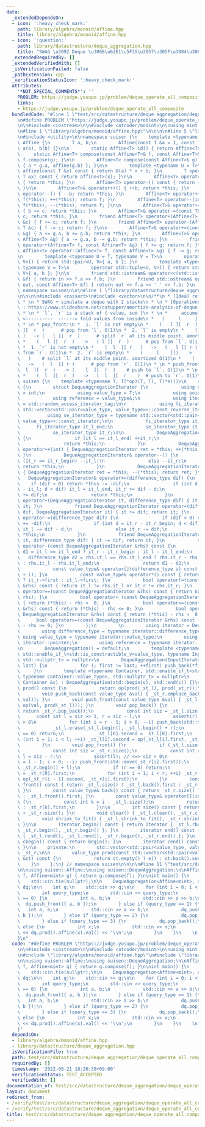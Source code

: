 ```yaml
---
data:
  _extendedDependsOn:
  - icon: ':heavy_check_mark:'
    path: library/algebra/monoid/affine.hpp
    title: library/algebra/monoid/affine.hpp
  - icon: ':question:'
    path: library/datastructure/deque_aggregation.hpp
    title: "SWAG \u3092 Deque \u306B\u62E1\u5F35\u3057\u305F\u3084\u3064"
  _extendedRequiredBy: []
  _extendedVerifiedWith: []
  _isVerificationFailed: false
  _pathExtension: cpp
  _verificationStatusIcon: ':heavy_check_mark:'
  attributes:
    '*NOT_SPECIAL_COMMENTS*': ''
    PROBLEM: https://judge.yosupo.jp/problem/deque_operate_all_composite
    links:
    - https://judge.yosupo.jp/problem/deque_operate_all_composite
  bundledCode: "#line 1 \"test/src/datastructure/deque_aggregation/deque_operate_all_composite.test.cpp\"\
    \n#define PROBLEM \"https://judge.yosupo.jp/problem/deque_operate_all_composite\"\
    \n\n#include <iostream>\n\n#include <atcoder/modint>\n\nusing mint = atcoder::modint998244353;\n\
    \n#line 1 \"library/algebra/monoid/affine.hpp\"\n\n\n\n#line 5 \"library/algebra/monoid/affine.hpp\"\
    \n#include <utility>\n\nnamespace suisen {\n    template <typename T>\n    struct\
    \ Affine {\n        T a, b;\n        Affine(const T &a = 1, const T &b = 0) :\
    \ a(a), b(b) {}\n\n        static Affine<T> id() { return Affine<T>{}; }\n   \
    \     static Affine<T> compose(const Affine<T>& f, const Affine<T>& g) { return\
    \ f.compose(g); }\n\n        Affine<T> compose(const Affine<T>& g) const { return\
    \ { a * g.a, affine(g.b) }; }\n\n        template <typename U = T>\n        U\
    \ affine(const T &x) const { return U(a) * x + b; }\n        T operator()(const\
    \ T &x) const { return affine<T>(x); }\n\n        Affine<T> operator+() const\
    \ { return *this; }\n        Affine<T> operator-() const { return { -a, -b };\
    \ }\n\n        Affine<T>& operator++() { ++b; return *this; }\n        Affine<T>&\
    \ operator--() { --b; return *this; }\n        Affine<T> operator++(int) { Affine<T>\
    \ f(*this); ++(*this); return f; }\n        Affine<T> operator--(int) { Affine<T>\
    \ f(*this); --(*this); return f; }\n\n        Affine<T>& operator+=(const T& c)\
    \ { b += c; return *this; }\n        Affine<T>& operator-=(const T& c) { b -=\
    \ c; return *this; }\n        friend Affine<T> operator+(Affine<T> f, const T\
    \ &c) { f += c; return f; }\n        friend Affine<T> operator-(Affine<T> f, const\
    \ T &c) { f -= c; return f; }\n\n        Affine<T>& operator+=(const Affine<T>\
    \ &g) { a += g.a, b += g.b; return *this; }\n        Affine<T>& operator-=(const\
    \ Affine<T> &g) { a -= g.a, b -= g.b; return *this; }\n        friend Affine<T>\
    \ operator+(Affine<T> f, const Affine<T> &g) { f += g; return f; }\n        friend\
    \ Affine<T> operator-(Affine<T> f, const Affine<T> &g) { f -= g; return f; }\n\
    \n        template <typename U = T, typename V = T>\n        operator std::pair<U,\
    \ V>() { return std::pair<U, V>{ a, b }; }\n        template <typename U = T,\
    \ typename V = T>\n        operator std::tuple<U, V>() { return std::tuple<U,\
    \ V>{ a, b }; }\n\n        friend std::istream& operator<<(std::istream& in, Affine<T>\
    \ &f) { return in >> f.a >> f.b; }\n        friend std::ostream& operator>>(std::ostream&\
    \ out, const Affine<T> &f) { return out << f.a << ' ' << f.b; }\n    };\n} //\
    \ namespace suisen\n\n\n#line 1 \"library/datastructure/deque_aggregation.hpp\"\
    \n\n\n\n#include <cassert>\n#include <vector>\n\n/**\n * [Idea] reference : https://motsu-xe.hatenablog.com/entry/2021/05/13/224016\n\
    \ * \n * SWAG + simulate a deque with 2 stacks\n * \n * [Operations] reference\
    \ : https://www.slideshare.net/catupper/amortize-analysis-of-deque-with-2-stack\n\
    \ * \n * `l`, `r` is a stack of { value, sum }\n * \n *     accumulate\n *   \
    \ <----------  ------> fold values from inside\n *   (     l     ][  r    )\n\
    \ * \n * pop_front:\n *  1. `l` is not empty\n *    (   l ][  r  )   ->   ( l\
    \ ][  r  )      # pop from `l`. O(1)\n *  2. `l` is empty\n *    (][    r    \
    \ )   -> (   l ][  r  )      # split `r` at its middle point. amortized O(1)\n\
    \ *    (   l ][  r  )   ->   ( l ][  r  )      # pop from `l`. O(1)\n * \n * pop_back:\n\
    \ *  1. `r` is not empty\n *    (  l  ][ r   )   ->   (   l ][ r )      # pop\
    \ from `r`. O(1)\n *  2. `r` is empty\n *    (     l    ][)   ->   (  l  ][ r\
    \   )    # split `l` at its middle point. amortized O(1)\n *    (  l  ][ r   )\
    \   ->   (  l  ][ r )      # pop from `r`. O(1)\n * \n * push_front:\n *    (\
    \  l  ][  r  )   -> (    l  ][  r  )    # push to `l`. O(1)\n * \n * push_back:\n\
    \ *    (  l  ][  r  )   ->   (  l  ][  r    )  # push to `r`. O(1)\n */\n\nnamespace\
    \ suisen {\n    template <typename T, T(*op)(T, T), T(*e)()>\n    struct DequeAggregation\
    \ {\n        struct DequeAggregationIterator {\n            using difference_type\
    \ = int;\n            using value_type = T;\n            using pointer = value_type*;\n\
    \            using reference = value_type&;\n            using iterator_category\
    \ = std::random_access_iterator_tag;\n\n            using fi_iterator_type = typename\
    \ std::vector<std::pair<value_type, value_type>>::const_reverse_iterator;\n  \
    \          using se_iterator_type = typename std::vector<std::pair<value_type,\
    \ value_type>>::const_iterator;\n\n            fi_iterator_type it_l;\n      \
    \      fi_iterator_type it_l_end;\n            se_iterator_type it_r_begin;\n\
    \            se_iterator_type it_r;\n\n            DequeAggregationIterator& operator++()\
    \ {\n                if (it_l == it_l_end) ++it_r;\n                else ++it_l;\n\
    \                return *this;\n            }\n            DequeAggregationIterator\
    \ operator++(int) { DequeAggregationIterator ret = *this; ++(*this); return ret;\
    \ }\n            DequeAggregationIterator& operator--() {\n                if\
    \ (it_r == it_r_begin) --it_l;\n                else --it_r;\n               \
    \ return *this;\n            }\n            DequeAggregationIterator operator--(int)\
    \ { DequeAggregationIterator ret = *this; --(*this); return ret; }\n         \
    \   DequeAggregationIterator& operator+=(difference_type dif) {\n            \
    \    if (dif < 0) return *this -= -dif;\n                if (int d = it_l_end\
    \ - it_l; d < dif) it_l = it_l_end, it_r += dif - d;\n                else it_l\
    \ += dif;\n                return *this;\n            }\n            friend DequeAggregationIterator\
    \ operator+(DequeAggregationIterator it, difference_type dif) { it += dif; return\
    \ it; }\n            friend DequeAggregationIterator operator+(difference_type\
    \ dif, DequeAggregationIterator it) { it += dif; return it; }\n            DequeAggregationIterator&\
    \ operator-=(difference_type dif) {\n                if (dif < 0) return *this\
    \ += -dif;\n                if (int d = it_r - it_r_begin; d < dif) it_r = it_r_begin,\
    \ it_l -= dif - d;\n                else it_r -= dif;\n                return\
    \ *this;\n            }\n            friend DequeAggregationIterator operator-(DequeAggregationIterator\
    \ it, difference_type dif) { it -= dif; return it; }\n            difference_type\
    \ operator-(const DequeAggregationIterator &rhs) const {\n                difference_type\
    \ d1 = it_l == it_l_end ? it_r - it_r_begin : it_l - it_l_end;\n             \
    \   difference_type d2 = rhs.it_l == rhs.it_l_end ? rhs.it_r - rhs.it_r_begin\
    \ : rhs.it_l - rhs.it_l_end;\n                return d1 - d2;\n            }\n\
    \            const value_type& operator[](difference_type i) const { return *((*this)\
    \ + i); }\n            const value_type& operator*() const { return it_l == it_l_end\
    \ ? it_r->first : it_l->first; }\n            bool operator!=(const DequeAggregationIterator\
    \ &rhs) const { return it_l != rhs.it_l or it_r != rhs.it_r; }\n            bool\
    \ operator==(const DequeAggregationIterator &rhs) const { return not (*this !=\
    \ rhs); }\n            bool operator< (const DequeAggregationIterator &rhs) const\
    \ { return (*this) - rhs <  0; }\n            bool operator<=(const DequeAggregationIterator\
    \ &rhs) const { return (*this) - rhs <= 0; }\n            bool operator> (const\
    \ DequeAggregationIterator &rhs) const { return (*this) - rhs >  0; }\n      \
    \      bool operator>=(const DequeAggregationIterator &rhs) const { return (*this)\
    \ - rhs >= 0; }\n        };\n        \n        using iterator = DequeAggregationIterator;\n\
    \        using difference_type = typename iterator::difference_type;\n       \
    \ using value_type = typename iterator::value_type;\n        using pointer = typename\
    \ iterator::pointer;\n        using reference = typename iterator::reference;\n\
    \n        DequeAggregation() = default;\n        template <typename InputIterator,\
    \ std::enable_if_t<std::is_constructible_v<value_type, typename InputIterator::value_type>,\
    \ std::nullptr_t> = nullptr>\n        DequeAggregation(InputIterator first, InputIterator\
    \ last) {\n            for (; first != last; ++first) push_back(*first);\n   \
    \     }\n        template <typename Container, std::enable_if_t<std::is_constructible_v<value_type,\
    \ typename Container::value_type>, std::nullptr_t> = nullptr>\n        DequeAggregation(const\
    \ Container &c) : DequeAggregation(std::begin(c), std::end(c)) {}\n\n        value_type\
    \ prod() const {\n            return op(prod(_st_l), prod(_st_r));\n        }\n\
    \        void push_back(const value_type &val) { _st_r.emplace_back(val, op(prod(_st_r),\
    \ val)); }\n        void push_front(const value_type &val) { _st_l.emplace_back(val,\
    \ op(val, prod(_st_l))); }\n        void pop_back() {\n            if (_st_r.size())\
    \ return _st_r.pop_back();\n            const int siz = _st_l.size();\n      \
    \      const int l = siz >> 1, r = siz - l;\n            assert(r); // <=> siz\
    \ > 0\n            for (int i = r - 1; i > 0; --i) push_back(std::move(_st_l[i].first));\n\
    \            _st_l.erase(_st_l.begin(), _st_l.begin() + r);\n            if (l\
    \ == 0) return;\n            _st_l[0].second = _st_l[0].first;\n            for\
    \ (int i = 1; i < l; ++i) _st_l[i].second = op(_st_l[i].first, _st_l[i - 1].second);\n\
    \        }\n        void pop_front() {\n            if (_st_l.size()) return _st_l.pop_back();\n\
    \            const int siz = _st_r.size();\n            const int r = siz >> 1,\
    \ l = siz - r;\n            assert(l); // <=> siz > 0\n            for (int i\
    \ = l - 1; i > 0; --i) push_front(std::move(_st_r[i].first));\n            _st_r.erase(_st_r.begin(),\
    \ _st_r.begin() + l);\n            if (r == 0) return;\n            _st_r[0].second\
    \ = _st_r[0].first;\n            for (int i = 1; i < r; ++i) _st_r[i].second =\
    \ op(_st_r[i - 1].second, _st_r[i].first);\n        }\n        const value_type&\
    \ front() const { return _st_l.size() ? _st_l.back().first : _st_r.front().first;\
    \ }\n        const value_type& back() const { return _st_r.size() ? _st_r.back().first\
    \ : _st_l.front().first; }\n        const value_type& operator[](int i) const\
    \ {\n            const int k = i - _st_l.size();\n            return k < 0 ? _st_l[~k].first\
    \ : _st_r[k].first;\n        }\n\n        int size() const { return _st_l.size()\
    \ + _st_r.size(); }\n        void clear() { _st_l.clear(), _st_r.clear(); }\n\
    \        void shrink_to_fit() { _st_l.shrink_to_fit(), _st_r.shrink_to_fit();\
    \ }\n\n        iterator begin() const { return iterator { _st_l.rbegin(), _st_l.rend(),\
    \ _st_r.begin(), _st_r.begin() }; }\n        iterator end() const { return iterator\
    \ { _st_l.rend(), _st_l.rend(), _st_r.begin(), _st_r.end() }; }\n        iterator\
    \ cbegin() const { return begin(); }\n        iterator cend() const { return end();\
    \ }\n\n    private:\n        std::vector<std::pair<value_type, value_type>> _st_l,\
    \ _st_r;\n\n        value_type prod(const std::vector<std::pair<value_type, value_type>>\
    \ &st) const {\n            return st.empty() ? e() : st.back().second;\n    \
    \    }\n    };\n} // namespace suisen\n\n\n\n#line 11 \"test/src/datastructure/deque_aggregation/deque_operate_all_composite.test.cpp\"\
    \n\nusing suisen::Affine;\nusing suisen::DequeAggregation;\n\nAffine<mint> op(Affine<mint>\
    \ f, Affine<mint> g) { return g.compose(f); }\n\nint main() {\n    std::ios::sync_with_stdio(false);\n\
    \    std::cin.tie(nullptr);\n\n    DequeAggregation<Affine<mint>, op, Affine<mint>::id>\
    \ dq;\n\n    int q;\n    std::cin >> q;\n\n    for (int i = 0; i < q; ++i) {\n\
    \        int query_type;\n        std::cin >> query_type;\n        if (query_type\
    \ == 0) {\n            int a, b;\n            std::cin >> a >> b;\n          \
    \  dq.push_front({ a, b });\n        } else if (query_type == 1) {\n         \
    \   int a, b;\n            std::cin >> a >> b;\n            dq.push_back({ a,\
    \ b });\n        } else if (query_type == 2) {\n            dq.pop_front();\n\
    \        } else if (query_type == 3) {\n            dq.pop_back();\n        }\
    \ else {\n            int x;\n            std::cin >> x;\n            std::cout\
    \ << dq.prod().affine(x).val() << '\\n';\n        }\n    }\n    \n    return 0;\n\
    }\n"
  code: "#define PROBLEM \"https://judge.yosupo.jp/problem/deque_operate_all_composite\"\
    \n\n#include <iostream>\n\n#include <atcoder/modint>\n\nusing mint = atcoder::modint998244353;\n\
    \n#include \"library/algebra/monoid/affine.hpp\"\n#include \"library/datastructure/deque_aggregation.hpp\"\
    \n\nusing suisen::Affine;\nusing suisen::DequeAggregation;\n\nAffine<mint> op(Affine<mint>\
    \ f, Affine<mint> g) { return g.compose(f); }\n\nint main() {\n    std::ios::sync_with_stdio(false);\n\
    \    std::cin.tie(nullptr);\n\n    DequeAggregation<Affine<mint>, op, Affine<mint>::id>\
    \ dq;\n\n    int q;\n    std::cin >> q;\n\n    for (int i = 0; i < q; ++i) {\n\
    \        int query_type;\n        std::cin >> query_type;\n        if (query_type\
    \ == 0) {\n            int a, b;\n            std::cin >> a >> b;\n          \
    \  dq.push_front({ a, b });\n        } else if (query_type == 1) {\n         \
    \   int a, b;\n            std::cin >> a >> b;\n            dq.push_back({ a,\
    \ b });\n        } else if (query_type == 2) {\n            dq.pop_front();\n\
    \        } else if (query_type == 3) {\n            dq.pop_back();\n        }\
    \ else {\n            int x;\n            std::cin >> x;\n            std::cout\
    \ << dq.prod().affine(x).val() << '\\n';\n        }\n    }\n    \n    return 0;\n\
    }"
  dependsOn:
  - library/algebra/monoid/affine.hpp
  - library/datastructure/deque_aggregation.hpp
  isVerificationFile: true
  path: test/src/datastructure/deque_aggregation/deque_operate_all_composite.test.cpp
  requiredBy: []
  timestamp: '2022-08-21 18:20:38+09:00'
  verificationStatus: TEST_ACCEPTED
  verifiedWith: []
documentation_of: test/src/datastructure/deque_aggregation/deque_operate_all_composite.test.cpp
layout: document
redirect_from:
- /verify/test/src/datastructure/deque_aggregation/deque_operate_all_composite.test.cpp
- /verify/test/src/datastructure/deque_aggregation/deque_operate_all_composite.test.cpp.html
title: test/src/datastructure/deque_aggregation/deque_operate_all_composite.test.cpp
---
```

